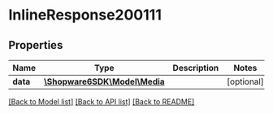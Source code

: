 # InlineResponse200111

## Properties
Name | Type | Description | Notes
------------ | ------------- | ------------- | -------------
**data** | [**\Shopware6SDK\Model\Media**](Media.md) |  | [optional] 

[[Back to Model list]](../../README.md#documentation-for-models) [[Back to API list]](../../README.md#documentation-for-api-endpoints) [[Back to README]](../../README.md)

